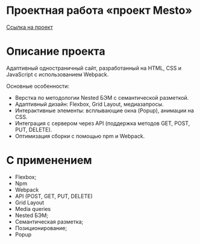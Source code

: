 # Проектная работа «проект Mesto»

[Cсылка на проект](https://incorporation-src.github.io)

# Описание проекта

Адаптивный одностраничный сайт, разработанный на HTML, CSS и JavaScript с использованием Webpack.

Основные особенности:

-   Верстка по методологии Nested БЭМ с семантической разметкой.
-   Адаптивный дизайн: Flexbox, Grid Layout, медиазапросы.
-   Интерактивные элементы: всплывающие окна (Popup), анимации на CSS.
-   Интеграция с сервером через API (поддержка методов GET, POST, PUT, DELETE).
-   Оптимизация сборки с помощью npm и Webpack.

# С применением

-   Flexbox;
-   Npm
-   Webpack
-   API (POST, GET, PUT, DELETE)
-   Grid Layout
-   Media queries
-   Nested БЭМ;
-   Семантическая разметка;
-   Позиционирование;
-   Popup
